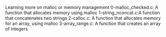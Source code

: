 Learning more on malloc or memory management
0-malloc_checked.c: A function that allocates memory using malloc
1-string_nconcat.c:A function that concatenates two strings
2-calloc.c: A function that allocates memory for an array, using malloc
3-array_range.c: A function that creates an array of integers
